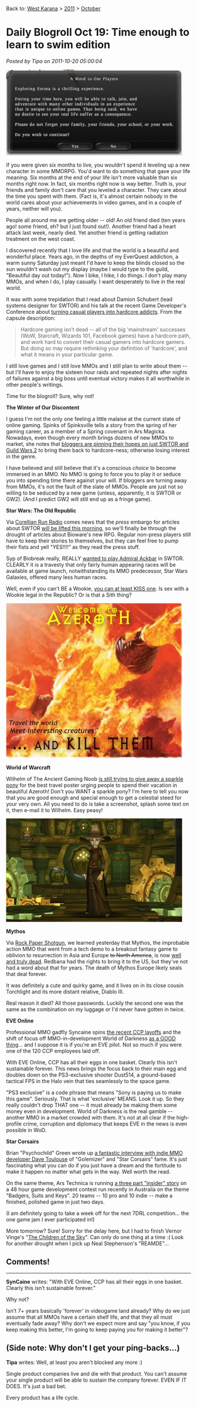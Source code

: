 Back to: [West Karana](/posts/westkarana.md) > [2011](/posts/2011/westkarana.md) > [October](./westkarana.md)
# Daily Blogroll Oct 19: Time enough to learn to swim edition

*Posted by Tipa on 2011-10-20 05:00:04*

[![](../../../uploads/2011/10/ffxivgame-2011-10-18-19-43-58-81-480x234.jpg "FF XIV warning screen")](../../../uploads/2011/10/ffxivgame-2011-10-18-19-43-58-81.jpg)

If you were given six months to live, you wouldn't spend it leveling up a new character in some MMORPG. You'd want to do something that gave your life meaning. Six months at the end of your life isn't more valuable than six months right now. In fact, six months right now is way better. Truth is, your friends and family don't care that you leveled a character. They care about the time you spent with them. (Fact is, it's almost certain nobody in the world cares about your achievements in video games, and in a couple of years, neither will you).

People all around me are getting older -- old! An old friend died (ten years ago! some friend, eh? but I just found out!). Another friend had a heart attack last week, nearly died. Yet another friend is getting radiation treatment on the west coast.

I discovered recently that I love life and that the world is a beautiful and wonderful place. Years ago, in the depths of my EverQuest addiction, a warm sunny Saturday just meant I'd have to keep the blinds closed so the sun wouldn't wash out my display (maybe I would type to the guild, "Beautiful day out today!"). Now I bike, I hike, I do things. I don't play many MMOs, and when I do, I play casually. I want desperately to live in the real world.

It was with some trepidation that I read about Damion Schubert (lead systems designer for SWTOR) and his talk at the recent Game Developer's Conference about [turning casual players into hardcore addicts](http://schedule.gdconline.com/session/6182/Double-Coding%3A_Making_Online_Games_for_Both_the_Casual_and_the_Hardcore). From the capsule description:


> Hardcore gaming isn't dead -- all of the big 'mainstream' successes (WoW, Starcraft, Wizards 101, Facebook games) have a hardcore path, and work hard to convert their casual gamers into hardcore gamers. But doing so may require rethinking your definition of 'hardcore', and what it means in your particular game.



I still love games and I still love MMOs and I still plan to write about them -- but I'll have to enjoy the sixteen hour raids and repeated nights after nights of failures against a big boss until eventual victory makes it all worthwhile in other people's writings.

Time for the blogroll? Sure, why not!


**The Winter of Our Discontent**

I guess I'm not the only one feeling a little malaise at the current state of online gaming. Spinks of Spinksville tells a story from the spring of her gaming career, as a member of a Spring covenant in Ars Magicka. Nowadays, even though every month brings dozens of new MMOs to market, she notes that [bloggers are pinning their hopes on just SWTOR and Guild Wars 2](http://spinksville.wordpress.com/2011/10/19/long-dark-winter-of-the-mmo/) to bring them back to hardcore-ness; otherwise losing interest in the genre.

I have believed and still believe that it's a conscious *choice* to become immersed in an MMO. No MMO is going to force you to play it or seduce you into spending time there against your will. If bloggers are turning away from MMOs, it's not the fault of the slate of MMOs. People are just not so willing to be seduced by a new game (unless, apparently, it is SWTOR or GW2). (And I predict GW2 will still end up as a fringe game).

**Star Wars: The Old Republic**

Via [Corellian Run Radio](http://corellianrun.com/2011/10/19/press-embargo-lifted-tomorrow/) comes news that the *press* embargo for articles about SWTOR [will be lifted this morning](http://pc.ign.com/articles/121/1210147p1.html), so we'll finally be through the drought of articles about Bioware's new RPG. Regular non-press players still have to keep their stories to themselves, but they can feel free to pump their fists and yell "YES!!!!" as they read the press stuff.

Syp of Biobreak really, REALLY [wanted to play Admiral Ackbar](http://biobreak.wordpress.com/2011/10/19/swtor-we-dont-serve-their-kind-in-here/) in SWTOR. CLEARLY it is a travesty that only fairly human appearing races will be available at game launch, notwithstanding its MMO predecessor, Star Wars Galaxies, offered many less human races.

Well, even if you can't BE a Wookie, [you can at least KISS one](http://www.swtor.com/info/holonet/biographies/bowdaar). Is sex with a Wookie legal in the Republic? Or is that a Sith thing?

[![](../../../uploads/2011/10/wowtravel-480x421.jpg "WoW travel poster")](../../../uploads/2011/10/wowtravel.jpg)

**World of Warcraft**

Wilhelm of The Ancient Gaming Noob [is still trying to give away a sparkle pony](http://tagn.wordpress.com/2011/10/19/not-the-sort-of-wow-travel-poster-i-had-in-mind/) for the best travel poster urging people to spend their vacation in beautiful Azeroth! Don't you WANT a sparkle pony? I'm here to tell you now that you are good enough and special enough to get a celestial steed for your very own. All you need to do is take a screenshot, splash some text on it, then e-mail it to Wilhelm. Easy peasy!

[![](../../../uploads/2011/10/Myth-2011-10-19-23-13-25-50-480x281.jpg "Mythos")](../../../uploads/2011/10/Myth-2011-10-19-23-13-25-50.jpg)

**Mythos**

Via [Rock Paper Shotgun](http://www.rockpapershotgun.com/2011/10/19/well-myth-it-mythos-europe-soon-dead/), we learned yesterday that Mythos, the improbable action MMO that went from a tech demo to a breakout fantasy game to oblivion to resurrection in Asia and Europe ~~to North America~~, is now [well and truly dead](https://forum.mythos-europe.com/showthread.php?t=31948). Redbana had the rights to bring it to the US, but they've not had a word about that for years. The death of Mythos Europe likely seals that deal forever.

It was definitely a cute and quirky game, and it lives on in its close cousin Torchlight and its more distant relative, Diablo III.

Real reason it died? All those passwords. Luckily the second one was the same as the combination on my luggage or I'd never have gotten in twice.

**EVE Online**

Professional MMO gadfly Syncaine spins [the recent CCP layoffs](http://www.ccpgames.com/en/public-relations/press-releases/article/2990/ccp-focuses-on-the-eve-universe) and the shift of focus off MMO-in-development World of Darkness [as a GOOD thing](http://syncaine.com/2011/10/19/what-the-ccp-layoffs-and-refocus-tell-us/)... and I suppose it is if you're an EVE pilot. Not so much if you were one of the 120 CCP employees laid off.

With EVE Online, CCP has all their eggs in one basket. Clearly this isn't sustainable forever. This news brings the focus back to their main egg and doubles down on the PS3-exclusive shooter Dust514, a ground-based tactical FPS in the Halo vein that ties seamlessly to the space game.

"PS3 exclusive" is a code phrase that means "Sony is paying us to make this game". Seriously. That is what 'exclusive' MEANS. Look it up. So they really couldn't drop THAT one -- it must already be making them some money even in development. World of Darkness is the real gamble -- another MMO in a market crowded with them. It's not at all clear if the high-profile crime, corruption and diplomacy that keeps EVE in the news is even possible in WoD.

**Star Corsairs**

Brian "Psychochild" Green wrote up [a fantastic interview with indie MMO developer Dave Toulouse](http://psychochild.org/?p=1099) of "Golemizer" and "Star Corsairs" fame. It's just fascinating what you can do if you just have a dream and the fortitude to make it happen no matter what gets in the way. Well worth the read. 

On the same theme, Ars Technica is running [a three part "insider" story](http://arstechnica.com/gaming/news/2011/10/i-think-theyre-mad-inside-the-48-hour-battle-to-build-the-best-video-game.ars) on a 48 hour game development contest run recently in Australia on the theme "Badgers, Suits and Keys". 20 teams -- 10 pro and 10 indie -- make a finished, polished game in just two days.

(I am definitely going to take a week off for the next 7DRL competition... the one game jam I ever participated in!)

More tomorrow? Sure! Sorry for the delay here, but I had to finish Vernor Vinge's "[The Children of the Sky](http://www.goodreads.com/review/show/221138320)". Can only do one thing at a time :( Look for another drought when I pick up Neal Stephenson's "REAMDE"...
## Comments!
---
**SynCaine** writes: "With EVE Online, CCP has all their eggs in one basket. Clearly this isn’t sustainable forever."

Why not?

Isn't 7+ years basically 'forever' in videogame land already? Why do we just assume that all MMOs have a certain shelf life, and that they all must eventually fade away? Why don't we expect more and say "you know, if you keep making this better, I'm going to keep paying you for making it better"?

(Side note: Why don't I get your ping-backs...)
---
**Tipa** writes: Well, at least you aren't blocked any more :)

Single product companies live and die with that product. You can't assume your single product will be able to sustain the company forever. EVEN IF IT DOES. It's just a bad bet. 

Every product has a life cycle.
